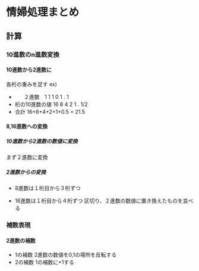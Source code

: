 # 情婦処理まとめ


## 計算

### 10進数のn進数変換
#### 10進数から2進数に
各桁の重みを足す
ex)
+         ２進数　1 1 1 0 1 . 1
+  桁の10進数の値 16 8 4 2 1 . 1/2
+  合計 16+8+4+2+1+0.5 = 21.5
   
#### 8,16進数への変換
##### 10進数から2進数の数値に変換
まず２進数に変換
##### 2進数からの変換
+ 8進数は１桁目から３桁ずつ

+ 16進数は１桁目から４桁ずつ
区切り、２進数の数値に置き換えたものを並べる



### 補数表現
#### 2進数の補数
+ 1の補数
2進数の数値を0,1の場所を反転する
+ 2の補数
1の補数に+1する
